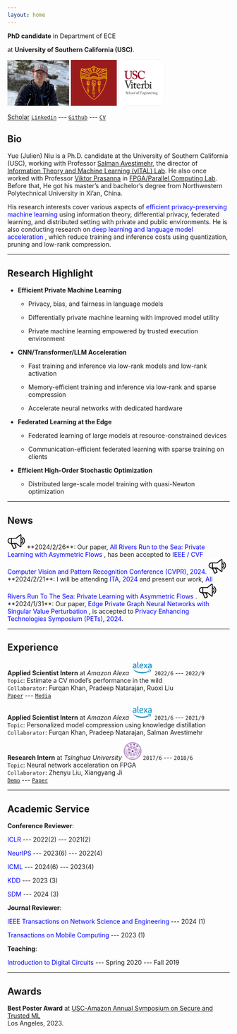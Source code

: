 ```yaml
---
layout: home
---
```


**PhD candidate** in Department of ECE 

at **University of Southern California (USC)**.

<img src="assets/fig/selfi_MtBaldy.png" alt="drawing" height="104"/>
<img src="assets/fig/usc.png" alt="drawing" width="104"/>
<img src="assets/fig/viterbi.png" alt="drawing" width="105"/>

<a href="https://scholar.google.com/citations?hl=en&user=J7vQ-QEAAAAJ&view_op=list_works&sortby=pubdate" class="btn success">Scholar</a>
[`Linkedin`](https://www.linkedin.com/in/yue-niu-a3084216a/) ---
[`Github`](https://github.com/yuehniu) ---
[`CV`](https://drive.google.com/file/d/1XTzdmqfl43eJ52Pp2tGmOzvG3lF3j9Xs/view?usp=share_link)

## Bio  
  Yue (Julien) Niu is a Ph.D. candidate at the University of Southern California (USC), 
  working with Professor [Salman Avestimehr](https://www.avestimehr.com/), 
  the director of [Information Theory and Machine Learning (vITAL) Lab](https://www.avestimehr.com/vital-lab). 
  He also once worked with Professor [Viktor Prasanna](https://sites.usc.edu/prasanna/) 
  in [FPGA/Parallel Computing Lab](https://fpga.usc.edu/). 
  Before that, He got his master’s and bachelor’s degree from Northwestern Polytechnical University in Xi’an, China.
  
  His research interests cover various aspects of <span style="color:blue"> efficient privacy-preserving machine learning</span> 
  using information 
  theory, differential privacy, federated learning, and distributed setting with private and public environments.
  He is also conducting research on <span style="color:blue"> deep learning and language model acceleration </span>, 
  which reduce training and inference costs using 
  quantization, pruning and low-rank compression.

---
  
## Research Highlight

  - **Efficient Private Machine Learning**

    - Privacy, bias, and fairness in language models
    
    - Differentially private machine learning with improved model utility

    - Private machine learning empowered by trusted execution environment

  - **CNN/Transformer/LLM Acceleration**

    - Fast training and inference via low-rank models and low-rank activation
    
    - Memory-efficient training and inference via low-rank and sparse compression
    
    - Accelerate neural networks with dedicated hardware

  - **Federated Learning at the Edge**
  
    - Federated learning of large models at resource-constrained devices
    
    - Communication-efficient federated learning with sparse training on clients

  - **Efficient High-Order Stochastic Optimization**
    
    - Distributed large-scale model training with quasi-Newton optimization

---

## News

<img src="assets/fig/new.png" alt="drawing" width="40"/>
**2024/2/26**: Our paper, <span style="color:blue">All Rivers Run to the Sea: Private Learning with Asymmetric Flows </span>,
has been accepted to <span style="color:blue">IEEE / CVF Computer Vision and Pattern Recognition Conference (CVPR), 2024</span>.

<img src="assets/fig/new.png" alt="drawing" width="40"/>
**2024/2/21**: I will be attending <span style="color:blue">ITA, 2024</span> 
and present our work, <span style="color:blue"> All Rivers Run To The Sea: Private Learning with Asymmetric Flows </span>.

<img src="assets/fig/new.png" alt="drawing" width="40"/>
**2024/1/31**: Our paper, <span style="color:blue"> Edge Private Graph Neural Networks with Singular Value Perturbation </span>,
is accepted to <span style="color:blue">Privacy Enhancing Technologies Symposium (PETs), 2024</span>.

---

## Experience

**Applied Scientist Intern** at *Amazon Alexa* <img src="assets/fig/alexa.png" alt="drawing" width="50"/>
`2022/6` --- `2022/9`  
`Topic`: Estimate a CV model’s performance in the wild  
`Collaborator`: Furqan Khan, Pradeep Natarajan, Ruoxi Liu  
[`Paper`](https://link.springer.com/chapter/10.1007/978-3-031-44137-0_31) --- 
[`Media`](https://assets.amazon.science/1e/f2/d7bb807546598add1de82b627043/performance-and-failure-cause-estimation-for-machine-learning-systems-in-the-wild.pdf)

**Applied Scientist Intern** at *Amazon Alexa* <img src="assets/fig/alexa.png" alt="drawing" width="50"/>
`2021/6` --- `2021/9`  
`Topic`: Personalized model compression using knowledge distillation  
`Collaborator`: Furqan Khan, Pradeep Natarajan, Salman Avestimehr

**Research Intern** at *Tsinghua University* <img src="assets/fig/tsinghua.png" alt="drawing" width="40"/>
`2017/6` --- `2018/6`  
`Topic`: Neural network acceleration on FPGA  
`Collaborator`: Zhenyu Liu, Xiangyang Ji  
[`Demo`](https://youtu.be/eFW8OTIur38) --- [`Paper`](https://ieeexplore.ieee.org/abstract/document/8309067)

---

## Academic Service

**Conference Reviewer**: 

<span style="color:blue">ICLR</span> --- 2022(2) --- 2021(2)

<span style="color:blue">NeurIPS</span> --- 2023(6) --- 2022(4)

<span style="color:blue">ICML</span> --- 2024(6) --- 2023(4)    

<span style="color:blue">KDD</span> --- 2023 (3)    

<span style="color:blue">SDM</span> --- 2024 (3)

**Journal Reviewer**:

<span style="color:blue">IEEE Transactions on Network Science and Engineering</span> --- 2024 (1)

<span style="color:blue">Transactions on Mobile Computing</span> --- 2023 (1)

**Teaching**:

<span style="color:blue">Introduction to Digital Circuits</span> --- Spring 2020 --- Fall 2019

---

## Awards

**Best Poster Award** at [USC-Amazon Annual Symposium on Secure and Trusted ML](https://trustedai.usc.edu/)  
Los Angeles, 2023.